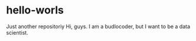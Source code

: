 # hello-worls
Just another repositoriy
Hi, guys. I am a budlocoder, but I want to be a data scientist.

